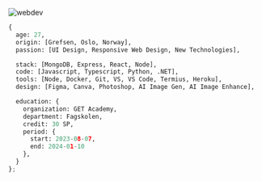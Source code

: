 ![webdev](https://github.com/stiantha/stiantha/assets/132207909/bac8f9c2-37e8-4abc-ba59-fa6c384ad9ec)

```python
{
  age: 27,
  origin: [Grefsen, Oslo, Norway],
  passion: [UI Design, Responsive Web Design, New Technologies],

  stack: [MongoDB, Express, React, Node],
  code: [Javascript, Typescript, Python, .NET],
  tools: [Node, Docker, Git, VS, VS Code, Termius, Heroku],
  design: [Figma, Canva, Photoshop, AI Image Gen, AI Image Enhance],

  education: {
    organization: GET Academy,
    department: Fagskolen,
    credit: 30 SP,
    period: {
      start: 2023-08-07,
      end: 2024-01-10
    },
  }
};

```
